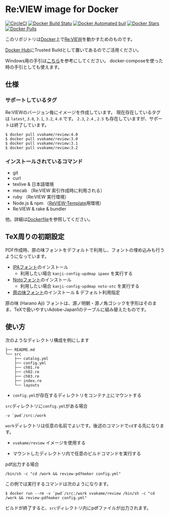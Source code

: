 # Re:VIEW image for Docker

[![CircleCI](https://circleci.com/gh/vvakame/docker-review.svg?style=svg)](https://circleci.com/gh/vvakame/docker-review)
[![Docker Build Statu](https://img.shields.io/docker/build/vvakame/review.svg)](https://hub.docker.com/r/vvakame/review/)
[![Docker Automated buil](https://img.shields.io/docker/automated/vvakame/review.svg)](https://hub.docker.com/r/vvakame/review/)
[![Docker Stars](https://img.shields.io/docker/stars/vvakame/review.svg)](https://hub.docker.com/r/vvakame/review/)
[![Docker Pulls](https://img.shields.io/docker/pulls/vvakame/review.svg)](https://hub.docker.com/r/vvakame/review/)

このリポジトリは[Docker](https://www.docker.com/)上で[Re:VIEW](https://github.com/kmuto/review/)を動かすためのものです。

[Docker Hub](https://hub.docker.com/r/vvakame/review/)にTrusted Buildとして置いてあるのでご活用ください。

Windows用の手引は[こちら](https://github.com/vvakame/docker-review/blob/master/doc/windows-review.md)を参考にしてください。
docker-composeを使った時の手引としても使えます。

## 仕様

### サポートしているタグ

Re:VIEWのバージョン毎にイメージを作成しています。
現在存在しているタグは `latest`, `3.0`, `3.1`, `3.2`, `4.0` です。
`2.3`, `2.4` , `2.5` も存在していますが、サポートは終了しています。

```
$ docker pull vvakame/review:4.0
$ docker pull vvakame/review:3.0
$ docker pull vvakame/review:3.1
$ docker pull vvakame/review:3.2
```

### インストールされているコマンド

* git
* curl
* texlive & 日本語環境
* mecab （Re:VIEW 索引作成時に利用される）
* ruby （Re:VIEW 実行環境）
* Node.js & npm （[ReVIEW-Template](https://github.com/TechBooster/ReVIEW-Template)用環境）
* Re:VIEW & rake & bundler

他。詳細は[Dockerfile](https://github.com/vvakame/docker-review/blob/master/Dockerfile)を参照してください。

## TeX周りの初期設定

PDF作成時、原の味フォントをデフォルトで利用し、フォントの埋め込みも行うようになっています。

* [IPAフォント](http://ipafont.ipa.go.jp/)のインストール
  * 利用したい場合 `kanji-config-updmap ipaex` を実行する
* [Notoフォント](https://www.google.com/get/noto/)のインストール
  * 利用したい場合 `kanji-config-updmap noto-otc` を実行する
* [原の味フォント](https://github.com/trueroad/HaranoAjiFonts)のインストール & デフォルト利用指定

原の味 (Harano Aji) フォントは、源ノ明朝・源ノ角ゴシックを字形はそのまま、TeXで扱いやすいAdobe-Japan1のテーブルに組み替えたものです。

## 使い方

次のようなディレクトリ構成を例にします

```
├── README.md
└── src
    ├── catalog.yml
    ├── config.yml
    ├── ch01.re
    ├── ch02.re
    ├── ch03.re
    ├── index.re
    └── layouts
```

- `config.yml`が存在するディレクトリをコンテナ上にマウントする

`src`ディレクトリに`config.yml`がある場合

```
-v `pwd`/src:/work
```

`work`ディレクトリは任意の名前でよいです。後述のコマンドで`cd`する先になります。

- `vvakame/review` イメージを使用する

- マウントしたディレクトリ内で任意のビルドコマンドを実行する

pdf出力する場合

```
/bin/sh -c "cd /work && review-pdfmaker config.yml"
```

この例では実行するコマンドは次のようになります。

```
$ docker run --rm -v `pwd`/src:/work vvakame/review /bin/sh -c "cd /work && review-pdfmaker config.yml"
```

ビルドが終了すると、`src`ディレクトリ内にpdfファイルが出力されます。
